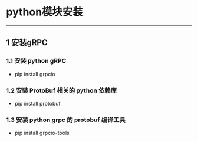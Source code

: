 # python模块安装

----
## 1 安装gRPC
### 1.1 安装 python gRPC
  * pip install grpcio

### 1.2 安装 ProtoBuf 相关的 python 依赖库
  * pip install protobuf

### 1.3 安装 python grpc 的 protobuf 编译工具
  * pip install grpcio-tools
